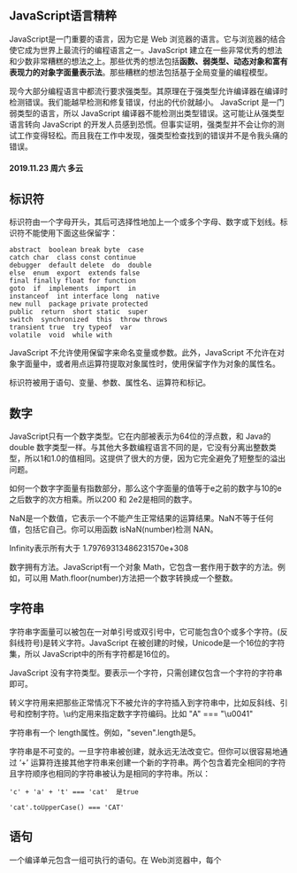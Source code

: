 ## JavaScript语言精粹

JavaScript是一门重要的语言，因为它是 Web 浏览器的语言。它与浏览器的结合使它成为世界上最流行的编程语言之一。JavaScript 建立在一些非常优秀的想法和少数非常糟糕的想法之上。那些优秀的想法包括**函数、弱类型、动态对象和富有表现力的对象字面量表示法**。那些糟糕的想法包括基于全局变量的编程模型。

现今大部分编程语言中都流行要求强类型。其原理在于强类型允许编译器在编译时检测错误。我们能越早检测和修复错误，付出的代价就越小。 JavaScript 是一门弱类型的语言，所以 JavaScript 编译器不能检测出类型错误。这可能让从强类型语言转向 JavaScript 的开发人员感到恐慌。但事实证明，强类型并不会让你的测试工作变得轻松。而且我在工作中发现，强类型检查找到的错误并不是令我头痛的错误。

#### 2019.11.23 周六 多云

## 标识符

标识符由一个字母开头，其后可选择性地加上一个或多个字母、数字或下划线。标识符不能使用下面这些保留字：

```
abstract  boolean break byte  case
catch char  class const continue
debugger  default delete  do  double
else  enum  export  extends false
final finally float for function
goto  if  implements  import  in
instanceof  int interface long  native
new null  package private protected 
public  return  short static  super 
switch  synchronized  this  throw throws
transient true  try typeof  var
volatile  void  while with
```

JavaScript 不允许使用保留字来命名变量或参数。此外，JavaScript 不允许在对象字面量中，或者用点运算符提取对象属性时，使用保留字作为对象的属性名。

标识符被用于语句、变量、参数、属性名、运算符和标记。

## 数字

JavaScript只有一个数字类型。它在内部被表示为64位的浮点数，和 Java的 double 数字类型一样。与其他大多数编程语言不同的是，它没有分离出整数类型，所以1和1.0的值相同。这提供了很大的方便，因为它完全避免了短整型的溢出问题。

如何一个数字字面量有指数部分，那么这个字面量的值等于e之前的数字与10的e之后数字的次方相乘。所以200 和 2e2是相同的数字。

NaN是一个数值，它表示一个不能产生正常结果的运算结果。NaN不等于任何值，包括它自己。你可以用函数 isNaN(number)检测 NAN。

Infinity表示所有大于 1.79769313486231570e+308

数字拥有方法。JavaScript有一个对象 Math，它包含一套作用于数字的方法。例如，可以用 Math.floor(number)方法把一个数字转换成一个整数。

## 字符串

字符串字面量可以被包在一对单引号或双引号中，它可能包含0个或多个字符。\(反斜线符号)是转义字符。JavaScript 在被创建的时候，Unicode是一个16位的字符集，所以 JavaScript中的所有字符都是16位的。

JavaScript 没有字符类型。要表示一个字符，只需创建仅包含一个字符的字符串即可。

转义字符用来把那些正常情况下不被允许的字符插入到字符串中，比如反斜线、引号和控制字符。\u约定用来指定数字字符编码。比如 "A" === "\u0041"

字符串有一个 length属性。例如，"seven".length是5。

字符串是不可变的。一旦字符串被创建，就永远无法改变它。但你可以很容易地通过 ‘+’ 运算符连接其他字符串来创建一个新的字符串。两个包含着完全相同的字符且字符顺序也相同的字符串被认为是相同的字符串。所以：

```
'c' + 'a' + 't' === 'cat'  是true
```

```
'cat'.toUpperCase() === 'CAT'
```

## 语句

一个编译单元包含一组可执行的语句。在 Web浏览器中，每个 <script>标签提供一个被编译且立即执行的编译单元。因为缺少连接器(链接器Linker是编程语言或操作系统提供的工具，它的工作就是解析未定义的符号引用，将目标文件中的占位符替换为符号地址)，JavaScript 把它们一起抛到一个公共的全局名字空间中。
  
当 var 语句被用在函数内部时，它定义的是这个函数的私有变量。

switch、while、for和 do 语句允许有一个可选的前置标签（label），它配合 break 语句来使用。语句通常按照从上到下的顺序执行。JavaScript 可以通过条件语句（if 和 switch）、循环语句（while、for 和 do）、强制跳转语句（break、return 和 throw）和函数调用来改变执行序列。

代码块是包在一对花括号中的一组语句。不像许多其他语言，JavaScript中的代码块不会创建新的作用域，因此变量应该被定义在函数的头部，而不是定义在代码块中。

if 语句根据表达式的值改变程序流程。表达式的值为真时执行跟在其后的代码块，否则，执行可选的 else 分支。

下面列出的值被当做假：

* false
* null
* undefined
* 空字符串 ' '
* 数字 0
* 数字 NaN

其他所有的值都被当做真，包括 true、字符串“false”，以及所有的对象。

for in 语句会枚举一个对象的所有属性名（或键名）。在每次循环中，object的下一个属性名字符串被赋值给 variable。通常你需要检测 object.hasOwnProperty(variable)来确定这个属性名是该对象的成员还是来自原型链。

```
for (myvar in obj) {
  if (obj.hasOwnProperty(myvar)) {
    ...
  }
}
```

```
try {

} catch(varName) {

}
```

try 语句执行一个代码块，并捕获该代码块抛出的任何异常。catch从句定义一个新的变量 variable 来接收抛出的异常对象。

```
throw expression;
```

throw 语句抛出一个异常。如果 throw 语句在一个 try 代码块中，那么控制流会跳转到 catch从句中。如果 throw 语句在函数中，则该函数调用被放弃，控制流跳转到调用该函数的 try 语句的 catch 从句中。throw 语句中的表达式通常是一个对象字面量，它包含一个 name属性和一个 message 属性。异常捕获器可以使用这些信息去决定该做什么。

```
return expression;
```
return 语句会导致从函数中提前返回。它也可以指定要被返回的值。如果没有指定返回表达式，那么返回值是 undefined。

```
break ;
```

break 语句会使程序退出一个循环语句或 switch 语句。它可以指定一个可选的标签，那退出的就是带该标签的语句。

# 第4章 函数

JavaScript 设计得最出色的就是它的函数的实现。它几乎接近完美。但是，JavaScript 的函数也存在瑕疵。函数包含一组语句，它们是 JavaScript 的基础模块单元，用于代码复用、信息隐藏和组合调用。函数用于指定对象的行为。一般来说，所谓编程，就是将一组需求分解成一组函数与数据结构的技能。

## 函数对象

JavaScript 中的函数就是对象。对象是 “键值对”的集合并拥有一个连接到原型对象的隐藏连接。对象字面量产生的对象连接到 Object.prototype。函数对象连接到 Function.prototype（该原型对象本身连接到 Object.prototype）。每个函数在创建时会附加两个隐藏属性：函数的上下文和实现函数行为的代码。

每个函数对象在创建时也随配有一个 prototype 属性。它的值是一个拥有 constructor 属性且值即为该函数的对象。这和隐藏连接到 Function.prototype 完全不同。

因为函数是对象，所以它们可以像任何其他的值一样被使用。函数可以保存在变量、对象和数组中。函数还可以被当做参数传递给其他函数，函数也可以再返回函数。而且，因为函数是对象，所以函数可以拥有方法。

## 函数字面量

函数对象通过函数字面量来创建：

```
var add = function (a, b) {
  return a + b;
}
```

函数字面量包括4个部分。第1部分是关键字 function。

第2部分是函数名，它可以被省略。函数可以用它的名字来递归地调用自己。此名字也能被调试器和开发工具用来识别函数。如果没有给函数命名，比如上面这个例子，它被称为匿名函数（aninymous）。

函数的第3部分是包围在圆括号中的一组参数。多个参数用逗号分隔。这些参数的名称将被定为为函数中的变量。它们不像普通的变量那样将被初始化为 undefined，而是在该函数被调用时初始化为实际提供的参数的值。

函数的第4部分是包围在花括号中的一组语句。这些语句是函数的主体，它们在函数被调用时执行。

函数字面量可以出现在任何允许表达式出现的地方。函数也可以被定义在其他函数中。一个内部函数除了可以访问自己的参数和变量，同时它也能自由访问把它嵌套在其中的父函数的参数与变量。通过函数字面量创建的函数对象包含一个连到外部上下文的连接。这被称为闭包（closure）。它是 JavaScript 强大表现力的来源。


















